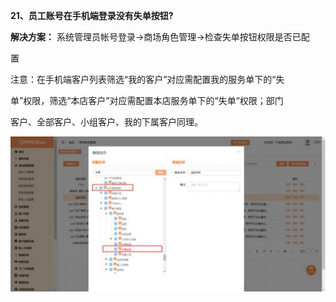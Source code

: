 <a name="bookmark21"></a>**21、员工账号在手机端登录没有失单按钮?**

**解决方案：**  系统管理员帐号登录→商场角色管理→检查失单按钮权限是否已配

置

注意：在手机端客户列表筛选“我的客户”对应需配置我的服务单下的“失

单”权限，筛选“本店客户”对应需配置本店服务单下的“失单”权限；部门

客户、全部客户、小组客户、我的下属客户同理。

![](Aspose.Words.955081b2-65f6-4309-844b-133ee40a773f.031.jpeg)


